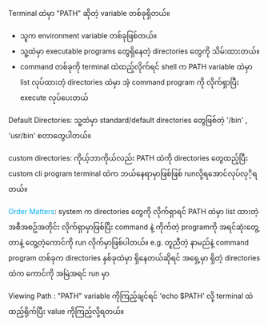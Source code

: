 
Terminal ထဲမှာ "PATH" ဆိုတဲ့ variable တစ်ခုရှိတယ်။
- သူက environment variable တစ်ခုဖြစ်တယ်။
- သူ့ထဲမှာ executable programs တွေရှိနေတဲ့ directories တွေကို သိမ်းထားတယ်။ 
- command တစ်ခုကို terminal ထဲထည့်လိုက်ရင် shell က PATH variable ထဲမှာ list လုပ်ထားတဲ့ directories ထဲမှာ အဲ့ command program ကို လိုက်ရှာပြီး execute လုပ်ပေးတယ်

Default Directories: သူ့ထဲမှာ standard/default directories တွေဖြစ်တဲ့ '/bin' , 'usr/bin' စတာတွေပါတယ်။

custom directories: ကိုယ့်ဘာကိုယ်လည်း PATH ထဲကို directories တွေထည့်ပြီး custom cli program terminal ထဲက ဘယ်နေရာမှာဖြစ်ဖြစ် runလို့ရအောင်လုပ်လုိ့ရတယ်။

<span style="color:rgb(0, 176, 240)">Order Matters</span>: system က directories တွေကို လိုက်ရှာရင် PATH ထဲမှာ list ထားတဲ့ အစီအစဥ်အတိုင်း လိုက်ရှာမှာဖြစ်ပြီး command နဲ့ ကိုက်တဲ့ programကို အရင်ဆုံးတွေ့တာနဲ့ တွေ့တဲ့ကောင်ကို run လိုက်မှာဖြစ်ပါတယ်။ e.g. တူညီတဲ့ နာမည်နဲ့ command program တစ်ခုက directories နှစ်ခုထဲမှာ ရှိနေတယ်ဆိုရင် အ‌ရှေ့မှာ ရှိတဲ့ directories ထဲက ကောင်ကို အမြဲအရင် run မှာ

Viewing Path : "PATH" variable ကိုကြည့်ချင်ရင် 'echo $PATH' လို့ terminal ထဲထည့်ရိုက်ပြီး value ကိုကြည့်လို့ရတယ်။

